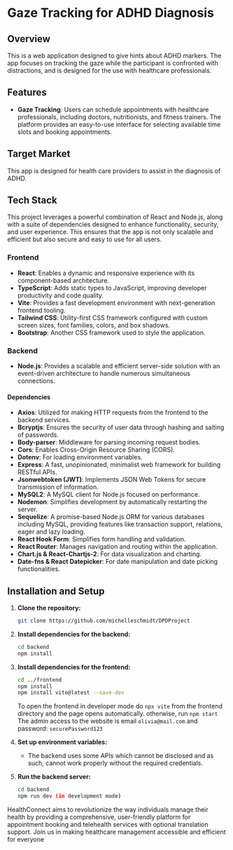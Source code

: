 
# Gaze Tracking for ADHD Diagnosis

## Overview

This is a web application designed to give hints about ADHD markers. The app focuses on tracking the gaze while the participant is confronted with distractions, and is designed for the use with healthcare professionals.

## Features

- **Gaze Tracking**: Users can schedule appointments with healthcare professionals, including doctors, nutritionists, and fitness trainers. The platform provides an easy-to-use interface for selecting available time slots and booking appointments.

## Target Market

This app is designed for health care providers to assist in the diagnosis of ADHD.

## Tech Stack

This project leverages a powerful combination of React and Node.js, along with a suite of dependencies designed to enhance functionality, security, and user experience. This ensures that the app is not only scalable and efficient but also secure and easy to use for all users.

### Frontend

- **React**: Enables a dynamic and responsive experience with its component-based architecture.
- **TypeScript**: Adds static types to JavaScript, improving developer productivity and code quality.
- **Vite**: Provides a fast development environment with next-generation frontend tooling.
- **Tailwind CSS**: Utility-first CSS framework configured with custom screen sizes, font families, colors, and box shadows.
- **Bootstrap**: Another CSS framework used to style the application.

### Backend

- **Node.js**: Provides a scalable and efficient server-side solution with an event-driven architecture to handle numerous simultaneous connections.

#### Dependencies

- **Axios**: Utilized for making HTTP requests from the frontend to the backend services.
- **Bcryptjs**: Ensures the security of user data through hashing and salting of passwords.
- **Body-parser**: Middleware for parsing incoming request bodies.
- **Cors**: Enables Cross-Origin Resource Sharing (CORS).
- **Dotenv**: For loading environment variables.
- **Express**: A fast, unopinionated, minimalist web framework for building RESTful APIs.
- **Jsonwebtoken (JWT)**: Implements JSON Web Tokens for secure transmission of information.
- **MySQL2**: A MySQL client for Node.js focused on performance.
- **Nodemon**: Simplifies development by automatically restarting the server.
- **Sequelize**: A promise-based Node.js ORM for various databases including MySQL, providing features like transaction support, relations, eager and lazy loading.
- **React Hook Form**: Simplifies form handling and validation.
- **React Router**: Manages navigation and routing within the application.
- **Chart.js & React-Chartjs-2**: For data visualization and charting.
- **Date-fns & React Datepicker**: For date manipulation and date picking functionalities.

## Installation and Setup

1. **Clone the repository:**

   ```bash
   git clone https://github.com/michelleschmidt/DPDProject
   ```

2. **Install dependencies for the backend:**

    ```bash
    cd backend
    npm install
    ```

3. **Install dependencies for the frontend:**

    ```bash
    cd ../frontend
    npm install
    npm install vite@latest --save-dev
    ```

    To open the frontend in developer mode do `npx vite` from the frontend directory and the page opens automatically. otherwise, run `npm start`
    The admin access to the website is email `olivia@mail.com` and password: `securePassword123`

5. **Set up environment variables:**
   - The backend uses some APIs which cannot be disclosed and as such, cannot work properly without the required credentials.

6. **Run the backend server:**

   ```bash
   cd backend
   npm run dev (in development mode)
   ```

HealthConnect aims to revolutionize the way individuals manage their health by providing a comprehensive, user-friendly platform for appointment booking and telehealth services with optional translation support. Join us in making healthcare management accessible and efficient for everyone
